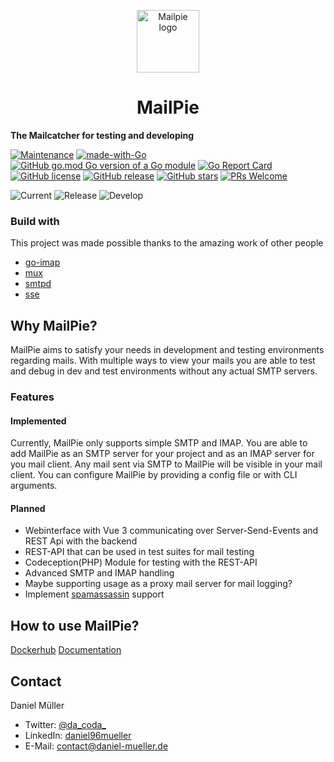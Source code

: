 <p align="center">
  <img width="100px" src="https://github.com/da-coda/mailpie/blob/main/readme/magpie.png?raw=true" alt="Mailpie logo"/>
</p>
<h1 align="center">MailPie</h1>

**The Mailcatcher for testing and developing**

[![Maintenance](https://img.shields.io/badge/Maintained%3F-yes-green.svg)](https://github.com/da-coda/mailpie/graphs/commit-activity)
[![made-with-Go](https://img.shields.io/badge/Made%20with-Go-1f425f.svg)](http://golang.org)
[![GitHub go.mod Go version of a Go module](https://img.shields.io/github/go-mod/go-version/da-coda/mailpie.svg)](https://github.com/da-coda/mailpie)
[![Go Report Card](https://goreportcard.com/badge/github.com/da-coda/mailpie)](https://goreportcard.com/report/github.com/da-coda/mailpie)
[![GitHub license](https://img.shields.io/github/license/da-coda/mailpie.svg)](https://github.com/da-coda/mailpie/blob/master/LICENSE)
[![GitHub release](https://img.shields.io/github/release/da-coda/mailpie.svg)](https://GitHub.com/da-coda/mailpie/releases/)
[![GitHub stars](https://img.shields.io/github/stars/da-coda/mailpie.svg?style=social&label=Star&maxAge=2592000)](https://GitHub.com/da-coda/mailpie/stargazers/)
[![PRs Welcome](https://img.shields.io/badge/PRs-welcome-brightgreen.svg?style=flat-square)](http://makeapullrequest.com)

![Current](https://github.com/da-coda/mailpie/workflows/Current/badge.svg?branch=main)
![Release](https://github.com/da-coda/mailpie/workflows/Release/badge.svg?branch=release)
![Develop](https://github.com/da-coda/mailpie/workflows/Develop/badge.svg?branch=develop)
### Build with
This project was made possible thanks to the amazing work of other people
* [go-imap](https://github.com/emersion/go-imap)
* [mux](https://github.com/gorilla/mux)
* [smtpd](https://github.com/mhale/smtpd)
* [sse](https://github.com/r3labs/sse)

## Why MailPie?
MailPie aims to satisfy your needs in development and testing environments regarding mails.
With multiple ways to view your mails you are able to test and debug in dev and test environments
without any actual SMTP servers.

### Features
#### Implemented
Currently, MailPie only supports simple SMTP and IMAP. You are able to add MailPie as an SMTP server for your project
and as an IMAP server for you mail client. Any mail sent via SMTP to MailPie will be visible in your mail client.
You can configure MailPie by providing a config file or with CLI arguments.

#### Planned
- Webinterface with Vue 3 communicating over Server-Send-Events and REST Api with the backend
- REST-API that can be used in test suites for mail testing
- Codeception(PHP) Module for testing with the REST-API
- Advanced SMTP and IMAP handling
- Maybe supporting usage as a proxy mail server for mail logging?
- Implement [spamassassin](https://github.com/Teamwork/spamc) support

## How to use MailPie?
[Dockerhub](https://hub.docker.com/repository/docker/dacoda96/mailpie/tags)
[Documentation](https://github.com/da-coda/mailpie/wiki)

## Contact
Daniel Müller 
- Twitter: [@da_coda_](https://twitter.com/da_coda_) 
- LinkedIn: [daniel96mueller](https://www.linkedin.com/in/daniel96mueller/) 
- E-Mail: [contact@daniel-mueller.de](mailto:contact@daniel-mueller.de)
